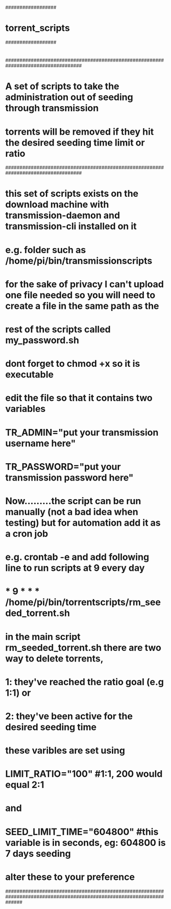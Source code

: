 ##################
# torrent_scripts #
##################
#
# 
###################################################################################
# A set of scripts to take the administration out of seeding through transmission #
# torrents will be removed if they hit the desired seeding time limit or ratio    #
###################################################################################
#
# this set of scripts exists on the download machine with transmission-daemon and transmission-cli installed on it
# e.g. folder such as /home/pi/bin/transmissionscripts
# for the sake of privacy I can't upload one file needed so you will need to create a file in the same path as the
# rest of the scripts called my_password.sh
# dont forget to chmod +x so it is executable
# edit the file so that it contains two variables
# TR_ADMIN="put your transmission username here"
# TR_PASSWORD="put your transmission password here"
# Now.........the script can be run manually (not a bad idea when testing) but for automation add it as a cron job
# e.g. crontab -e and add following line to run scripts at 9 every day
# * 9 * * * /home/pi/bin/torrentscripts/rm_seeded_torrent.sh
#
# in the main script rm_seeded_torrent.sh there are two way to delete torrents,
# 1: they've reached the ratio goal (e.g 1:1) or
# 2: they've been active for the desired seeding time
# these varibles are set using
# LIMIT_RATIO="100" #1:1, 200 would equal 2:1
# and
# SEED_LIMIT_TIME="604800" #this variable is in seconds, eg: 604800 is 7 days seeding
# alter these to your preference
######################################################################################################################
